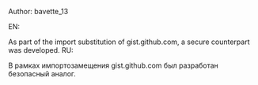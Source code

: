 Author:
bavette_13

EN:

As part of the import substitution of gist.github.com, a secure counterpart was developed.
RU:

В рамках импортозамещения gist.github.com был разработан безопасный аналог.
